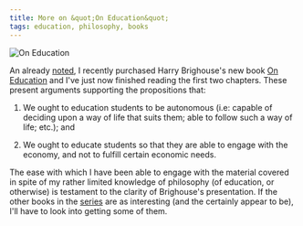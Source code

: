 ```yaml
---
title: More on &quot;On Education&quot;
tags: education, philosophy, books
---
```


![On Education](https://images.amazon.com/images/P/0415327903.01._AA240_SCLZZZZZZZ_.jpg)

An already [noted](/2006/on-just-education/), I recently purchased Harry
Brighouse's new book [On Education][book] and I've just now finished reading
the first two chapters. These present arguments supporting the propositions
that:

1. We ought to education students to be autonomous (i.e: capable of deciding
upon a way of life that suits them; able to follow such a way of life; etc.);
and

2. We ought to educate students so that they are able to engage with
the economy, and not to fulfill certain economic needs.

The ease with which I have been able to engage with the material covered in
spite of my rather limited knowledge of philosophy (of education, or otherwise)
is testament to the clarity of Brighouse's presentation. If the other books in
the [series][series] are as interesting (and the certainly appear to be), I'll
have to look into getting some of them.

[book]: https://www.amazon.com/gp/product/0415327903/
[series]: http://www.routledge-ny.com/shopping_cart/products/product_detail.asp?curTab=SERIES&series=1097&parent_id=&sku=&isbn=0415327903
